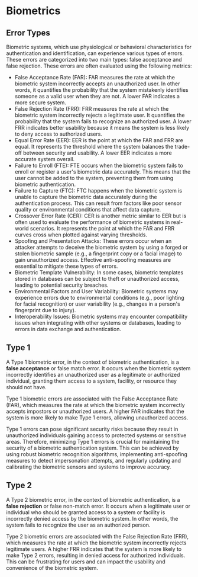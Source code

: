 # Biometrics




## Error Types
Biometric systems, which use physiological or behavioral characteristics for authentication and identification, can experience various types of errors. These errors are categorized into two main types: false acceptance and false rejection. These errors are often evaluated using the following metrics:

- False Acceptance Rate (FAR):
FAR measures the rate at which the biometric system incorrectly accepts an unauthorized user. In other words, it quantifies the probability that the system mistakenly identifies someone as a valid user when they are not. A lower FAR indicates a more secure system.
- False Rejection Rate (FRR):
FRR measures the rate at which the biometric system incorrectly rejects a legitimate user. It quantifies the probability that the system fails to recognize an authorized user. A lower FRR indicates better usability because it means the system is less likely to deny access to authorized users.
- Equal Error Rate (EER):
EER is the point at which the FAR and FRR are equal. It represents the threshold where the system balances the trade-off between security and usability. A lower EER indicates a more accurate system overall.
- Failure to Enroll (FTE):
FTE occurs when the biometric system fails to enroll or register a user's biometric data accurately. This means that the user cannot be added to the system, preventing them from using biometric authentication.
- Failure to Capture (FTC):
FTC happens when the biometric system is unable to capture the biometric data accurately during the authentication process. This can result from factors like poor sensor quality or environmental conditions that affect data capture.
- Crossover Error Rate (CER):
CER is another metric similar to EER but is often used to evaluate the performance of biometric systems in real-world scenarios. It represents the point at which the FAR and FRR curves cross when plotted against varying thresholds.
- Spoofing and Presentation Attacks:
These errors occur when an attacker attempts to deceive the biometric system by using a forged or stolen biometric sample (e.g., a fingerprint copy or a facial image) to gain unauthorized access. Effective anti-spoofing measures are essential to mitigate these types of errors.
- Biometric Template Vulnerability:
In some cases, biometric templates stored in databases can be subject to theft or unauthorized access, leading to potential security breaches.
- Environmental Factors and User Variability:
Biometric systems may experience errors due to environmental conditions (e.g., poor lighting for facial recognition) or user variability (e.g., changes in a person's fingerprint due to injury).
- Interoperability Issues:
Biometric systems may encounter compatibility issues when integrating with other systems or databases, leading to errors in data exchange and authentication.

## Type 1
A Type 1 biometric error, in the context of biometric authentication, is a **false acceptance** or false match error. It occurs when the biometric system incorrectly identifies an unauthorized user as a legitimate or authorized individual, granting them access to a system, facility, or resource they should not have.

Type 1 biometric errors are associated with the False Acceptance Rate (FAR), which measures the rate at which the biometric system incorrectly accepts impostors or unauthorized users. A higher FAR indicates that the system is more likely to make Type 1 errors, allowing unauthorized access.

Type 1 errors can pose significant security risks because they result in unauthorized individuals gaining access to protected systems or sensitive areas. Therefore, minimizing Type 1 errors is crucial for maintaining the security of a biometric authentication system. This can be achieved by using robust biometric recognition algorithms, implementing anti-spoofing measures to detect impersonation attempts, and regularly updating and calibrating the biometric sensors and systems to improve accuracy.

## Type 2
A Type 2 biometric error, in the context of biometric authentication, is a **false rejection** or false non-match error. It occurs when a legitimate user or individual who should be granted access to a system or facility is incorrectly denied access by the biometric system. In other words, the system fails to recognize the user as an authorized person.

Type 2 biometric errors are associated with the False Rejection Rate (FRR), which measures the rate at which the biometric system incorrectly rejects legitimate users. A higher FRR indicates that the system is more likely to make Type 2 errors, resulting in denied access for authorized individuals. This can be frustrating for users and can impact the usability and convenience of the biometric system.
